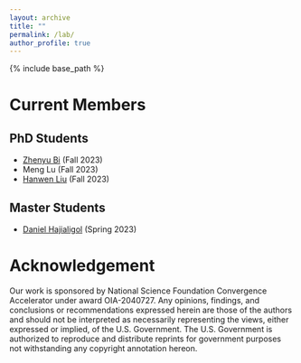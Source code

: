 ```yaml
---
layout: archive
title: ""
permalink: /lab/
author_profile: true
---
```


{% include base_path %}

Current Members
======

## PhD Students

- [Zhenyu Bi](https://www.linkedin.com/in/zhenyu-bi-817814178/) (Fall 2023)
- Meng Lu (Fall 2023)
- [Hanwen Liu](https://www.linkedin.com/in/hanwen-liu-a244b71a9/) (Fall 2023)


## Master Students

- [Daniel Hajialigol](https://www.linkedin.com/in/danielhajialigol/) (Spring 2023)


Acknowledgement
======
Our work is sponsored by National Science Foundation Convergence Accelerator under award OIA-2040727.
Any opinions, findings, and conclusions or recommendations expressed herein are those of the authors and should not be interpreted as necessarily representing the views, either expressed or implied, of the U.S. Government. 
The U.S. Government is authorized to reproduce and distribute reprints for government purposes not withstanding any copyright annotation hereon.

